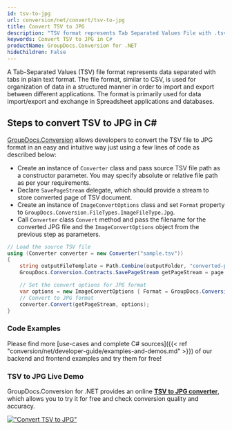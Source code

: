 ```yaml
---
id: tsv-to-jpg
url: conversion/net/convert/tsv-to-jpg
title: Convert TSV to JPG
description: "TSV format represents Tab Separated Values File with .tsv extension. Learn how to convert TSV to JPG file programmatically in C# language using GroupDocs.Conversion for .NET library."
keywords: Convert TSV to JPG in C#
productName: GroupDocs.Conversion for .NET
hideChildren: False
---
```


A Tab-Separated Values (TSV) file format represents data separated with tabs in plain text format. The file format, similar to CSV, is used for organization of data in a structured manner in order to import and export between different applications. The format is primarily used for data import/export and exchange in Spreadsheet applications and databases. 

## Steps to convert TSV to JPG in C#

[GroupDocs.Conversion](https://products.groupdocs.com/conversion/net) allows developers to convert the TSV file to JPG format in an easy and intuitive way just using a few lines of code as described below:

* Create an instance of `Converter` class and pass source TSV file path as a constructor parameter. You may specify absolute or relative file path as per your requirements. 
* Declare `SavePageStream` delegate, which should provide a stream to store converted page of TSV document.
* Create an instance of `ImageConvertOptions` class and set `Format` property to `GroupDocs.Conversion.FileTypes.ImageFileType.Jpg`.
* Call `Converter` class `Convert` method and pass the filename for the converted JPG file and the `ImageConvertOptions` object from the previous step as parameters.

```csharp
// Load the source TSV file
using (Converter converter = new Converter("sample.tsv"))
{
    string outputFileTemplate = Path.Combine(outputFolder, "converted-page-{0}.jpg");
    GroupDocs.Conversion.Contracts.SavePageStream getPageStream = page => new FileStream(string.Format(outputFileTemplate, page), FileMode.Create);

    // Set the convert options for JPG format
    var options = new ImageConvertOptions { Format = GroupDocs.Conversion.FileTypes.ImageFileType.Jpg };   
    // Convert to JPG format
    converter.Convert(getPageStream, options);
}
```

### Code Examples

Please find more [use-cases and complete C# sources]({{< ref "conversion/net/developer-guide/examples-and-demos.md" >}}) of our backend and frontend examples and try them for free!

### TSV to JPG Live Demo

GroupDocs.Conversion for .NET provides an online [**TSV to JPG converter**](https://products.groupdocs.app/conversion/tsv-to-jpg), which allows you to try it for free and check conversion quality and accuracy.

[!["Convert TSV to JPG"](conversion/net/images/convert-to-jpg/convert-tsv-to-jpg.png)](https://products.groupdocs.app/conversion/tsv-to-jpg)